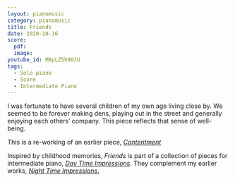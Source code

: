 ```yaml
---
layout: pianomusic
category: pianomusic
title: Friends
date: 2020-10-16
score:
  pdf: 
  image: 
youtube_id: M8pLZ5h90JU
tags:
  - Solo piano
  - Score
  - Intermediate Piano
---
```

I was fortunate to have several children of my own age living close by. We seemed to be forever making dens, playing out in the street and generally enjoying each others’ company. This piece reflects that sense of well-being.


This is a re-working of an earlier piece, [*Contentment*](https://www.bakertunes.com/pianomusic/contentment/)

Inspired by childhood memories, *Friends* is part of a collection of pieces for intermediate piano, [*Day Time Impressions*](https://www.bakertunes.com/pianomusic/day-time-impressions/). They complement my earlier works, [*Night Time Impressions*.](https://www.bakertunes.com/pianomusic/night-time-impressions/)

